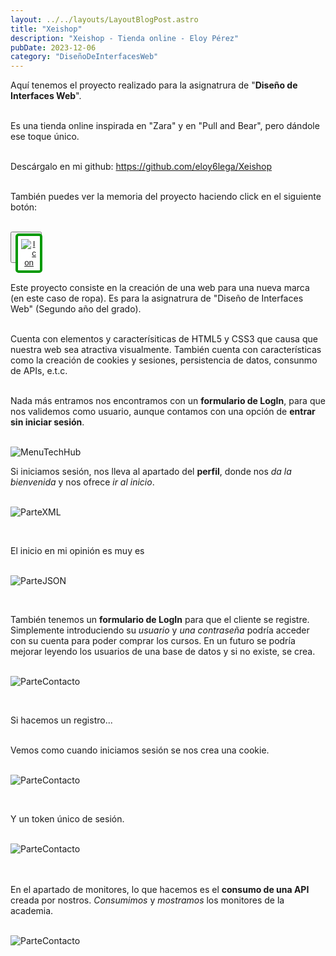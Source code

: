 ```yaml
---
layout: ../../layouts/LayoutBlogPost.astro
title: "Xeishop"
description: "Xeishop - Tienda online - Eloy Pérez"
pubDate: 2023-12-06
category: "DiseñoDeInterfacesWeb"
---
```


<!--
- **bold** and _italics._
- lists
- [links](https://astro.build)
- and more!
 -->

Aquí tenemos el proyecto realizado para la asignatrura de "**Diseño de Interfaces Web**".<br><br>

Es una tienda online inspirada en "Zara" y en "Pull and Bear", pero dándole ese toque único.

<br>
Descárgalo en mi github: <span style="color: #5564eb;"><a href="https://github.com/eloy6lega/Xeishop" target="_blank" >https://github.com/eloy6lega/Xeishop</a></span><br>
<br>

También puedes ver la memoria del proyecto haciendo click en el siguiente botón:<br>
<br>

<button style="width: 50px; height: 50px">
  <a href="/memorias/XeishopMemoria.pdf" target="_blank" style="width: 50px; height: 50px">
    <img src="/icons/papel.png" alt="Icon" style="border: 4px solid #009900; border-radius: 5px; padding: 5px; background-color: white">
  </a>
</button><br>
<br>

Este proyecto consiste en la creación de una web para una nueva marca (en este caso de ropa). Es para la asignatrura de "Diseño de Interfaces Web" (Segundo año del grado).<br><br>

Cuenta con elementos y caracterísiticas de HTML5 y CSS3 que causa que nuestra web sea atractiva visualmente. También cuenta con características como la creación de cookies y sesiones, persistencia de datos, consunmo de APIs, e.t.c.<br>
<br>

Nada más entramos nos encontramos con un **formulario de LogIn**, para que nos validemos como usuario, aunque contamos con una opción de **entrar sin iniciar sesión**.
<br><br>

![MenuTechHub](/img/xei1.webp)<br>


Si iniciamos sesión, nos lleva al apartado del **perfil**, donde nos _da la bienvenida_ y nos ofrece _ir al inicio_.<br>
<br>

![ParteXML](/img/xei2.webp)<br>

<br>

El inicio en mi opinión es muy es<br>
<br>

![ParteJSON](/img/xei3.webp)<br>

<br>

También tenemos un **formulario de LogIn** para que el cliente se registre. Simplemente introduciendo su _usuario_ y _una contraseña_ podría acceder con su cuenta para poder comprar los cursos. En un futuro se podría mejorar leyendo los usuarios de una base de datos y si no existe, se crea.<br>
<br>

![ParteContacto](/img/xei4.webp)<br>

<br>

Si hacemos un registro...<br>
<br>

Vemos como cuando iniciamos sesión se nos crea una cookie.<br>
<br>

![ParteContacto](/img/xei5.webp)<br>

<br>

Y un token único de sesión.<br>
<br>

<div>
    <img src="/img/xei7.webp" alt="ParteContacto" style="display: block; margin: 0 auto;">
</div><br>

<br>

En el apartado de monitores, lo que hacemos es el **consumo de una API** creada por nostros. _Consumimos_ y _mostramos_ los monitores de la academia.<br>
<br>

![ParteContacto](/img/xei6.webp)<br>

<br>